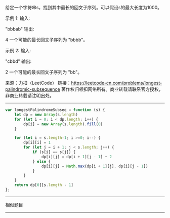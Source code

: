给定一个字符串s，找到其中最长的回文子序列。可以假设s的最大长度为1000。

示例 1:
输入:

"bbbab"
输出:

4
一个可能的最长回文子序列为 "bbbb"。

示例 2:
输入:

"cbbd"
输出:

2
一个可能的最长回文子序列为 "bb"。

来源：力扣（LeetCode）
链接：https://leetcode-cn.com/problems/longest-palindromic-subsequence
著作权归领扣网络所有。商业转载请联系官方授权，非商业转载请注明出处。

----

```javascript
var longestPalindromeSubseq = function (s) {
    let dp = new Array(s.length)
    for (let i = 0; i < dp.length; i++) {
        dp[i] = new Array(s.length).fill(0)
    }

    for (let i = s.length-1; i >=0; i--) {
        dp[i][i] = 1
        for (let j = i + 1; j < s.length; j++) {
            if (s[i] == s[j]) {
                dp[i][j] = dp[i + 1][j - 1] + 2
            } else {
                dp[i][j] = Math.max(dp[i + 1][j], dp[i][j - 1])
            }
        }
    }
    return dp[0][s.length - 1]
};
```

---



相似题目


---
